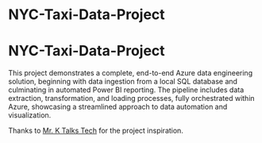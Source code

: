 # NYC-Taxi-Data-Project




# NYC-Taxi-Data-Project

This project demonstrates a complete, end-to-end Azure data engineering solution, beginning with data ingestion from a local SQL database and culminating in automated Power BI reporting. The pipeline includes data extraction, transformation, and loading processes, fully orchestrated within Azure, showcasing a streamlined approach to data automation and visualization.

Thanks to [Mr. K Talks Tech](udemy.com/course/microsoft-fabric-the-ultimate-guide) for the project inspiration.
